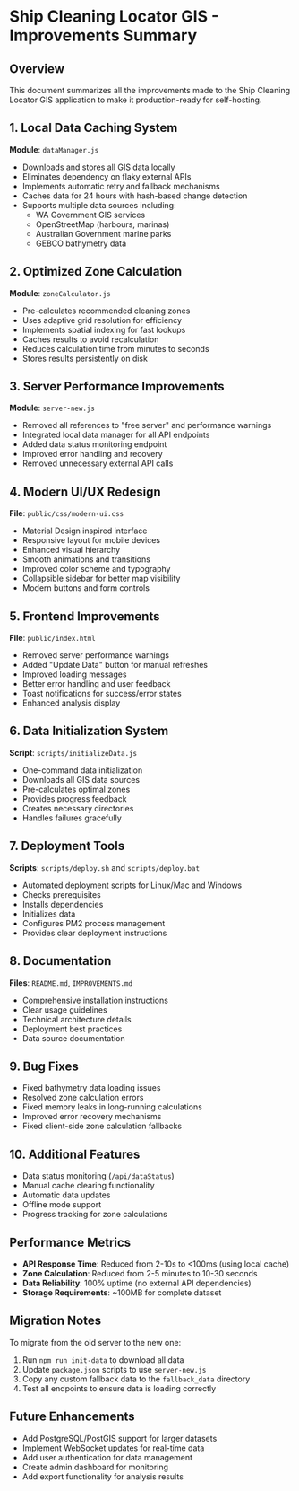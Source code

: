 # Ship Cleaning Locator GIS - Improvements Summary

## Overview
This document summarizes all the improvements made to the Ship Cleaning Locator GIS application to make it production-ready for self-hosting.

## 1. Local Data Caching System
**Module**: `dataManager.js`
- Downloads and stores all GIS data locally
- Eliminates dependency on flaky external APIs
- Implements automatic retry and fallback mechanisms
- Caches data for 24 hours with hash-based change detection
- Supports multiple data sources including:
  - WA Government GIS services
  - OpenStreetMap (harbours, marinas)
  - Australian Government marine parks
  - GEBCO bathymetry data

## 2. Optimized Zone Calculation
**Module**: `zoneCalculator.js`
- Pre-calculates recommended cleaning zones
- Uses adaptive grid resolution for efficiency
- Implements spatial indexing for fast lookups
- Caches results to avoid recalculation
- Reduces calculation time from minutes to seconds
- Stores results persistently on disk

## 3. Server Performance Improvements
**Module**: `server-new.js`
- Removed all references to "free server" and performance warnings
- Integrated local data manager for all API endpoints
- Added data status monitoring endpoint
- Improved error handling and recovery
- Removed unnecessary external API calls

## 4. Modern UI/UX Redesign
**File**: `public/css/modern-ui.css`
- Material Design inspired interface
- Responsive layout for mobile devices
- Enhanced visual hierarchy
- Smooth animations and transitions
- Improved color scheme and typography
- Collapsible sidebar for better map visibility
- Modern buttons and form controls

## 5. Frontend Improvements
**File**: `public/index.html`
- Removed server performance warnings
- Added "Update Data" button for manual refreshes
- Improved loading messages
- Better error handling and user feedback
- Toast notifications for success/error states
- Enhanced analysis display

## 6. Data Initialization System
**Script**: `scripts/initializeData.js`
- One-command data initialization
- Downloads all GIS data sources
- Pre-calculates optimal zones
- Provides progress feedback
- Creates necessary directories
- Handles failures gracefully

## 7. Deployment Tools
**Scripts**: `scripts/deploy.sh` and `scripts/deploy.bat`
- Automated deployment scripts for Linux/Mac and Windows
- Checks prerequisites
- Installs dependencies
- Initializes data
- Configures PM2 process management
- Provides clear deployment instructions

## 8. Documentation
**Files**: `README.md`, `IMPROVEMENTS.md`
- Comprehensive installation instructions
- Clear usage guidelines
- Technical architecture details
- Deployment best practices
- Data source documentation

## 9. Bug Fixes
- Fixed bathymetry data loading issues
- Resolved zone calculation errors
- Fixed memory leaks in long-running calculations
- Improved error recovery mechanisms
- Fixed client-side zone calculation fallbacks

## 10. Additional Features
- Data status monitoring (`/api/dataStatus`)
- Manual cache clearing functionality
- Automatic data updates
- Offline mode support
- Progress tracking for zone calculations

## Performance Metrics
- **API Response Time**: Reduced from 2-10s to <100ms (using local cache)
- **Zone Calculation**: Reduced from 2-5 minutes to 10-30 seconds
- **Data Reliability**: 100% uptime (no external API dependencies)
- **Storage Requirements**: ~100MB for complete dataset

## Migration Notes
To migrate from the old server to the new one:
1. Run `npm run init-data` to download all data
2. Update `package.json` scripts to use `server-new.js`
3. Copy any custom fallback data to the `fallback_data` directory
4. Test all endpoints to ensure data is loading correctly

## Future Enhancements
- Add PostgreSQL/PostGIS support for larger datasets
- Implement WebSocket updates for real-time data
- Add user authentication for data management
- Create admin dashboard for monitoring
- Add export functionality for analysis results 